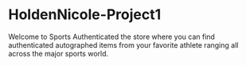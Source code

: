# HoldenNicole-Project1
Welcome to Sports Authenticated the store where you can find authenticated autographed items from your favorite athlete ranging all across the major sports world.
